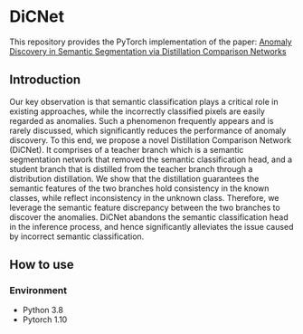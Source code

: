 # DiCNet
This repository provides the PyTorch implementation of the paper: [Anomaly Discovery in Semantic Segmentation via Distillation Comparison Networks](https://arxiv.org/abs/2112.09908)
## Introduction
Our key observation is that semantic classification plays a critical role in existing approaches, while the incorrectly classified pixels are easily regarded as anomalies. Such a phenomenon frequently appears and is rarely discussed, which significantly reduces the performance of anomaly discovery. To this end, we propose a novel Distillation Comparison Network (DiCNet). It comprises of a teacher branch which is a semantic segmentation network that removed the semantic classification head, and a student branch that is distilled from the teacher branch through a distribution distillation. We show that the distillation guarantees the semantic features of the two branches hold consistency in the known classes, while reflect inconsistency in the unknown class. Therefore, we leverage the semantic feature discrepancy between the two branches to discover the anomalies. DiCNet abandons the semantic classification head in the inference process, and hence significantly alleviates the issue caused by incorrect semantic classification.
## How to use
### Environment
* Python 3.8
* Pytorch 1.10
